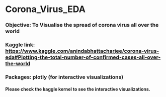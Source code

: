 # Corona_Virus_EDA

### Objective: To Visualise the spread of corona virus all over the world
### Kaggle link: https://www.kaggle.com/anindabhattacharjee/corona-virus-eda#Plotting-the-total-number-of-confirmed-cases-all-over-the-world

### Packages: plotly (for interactive visualizations)
#### Please check the kaggle kernel to see the interactive visualizations.
